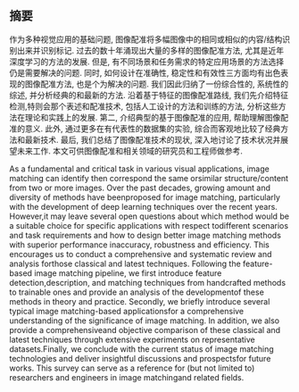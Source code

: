## 摘要
作为多种视觉应用的基础问题, 图像配准将多幅图像中的相同或相似的内容/结构识别出来并识别标记. 过去的数十年涌现出大量的多样的图像配准方法, 尤其是近年深度学习的方法的发展. 但是, 有不同场景和任务需求的特定应用场景的方法选择仍是需要解决的问题. 同时, 如何设计在准确性, 稳定性和有效性三方面均有出色表现的图像配准方法, 也是个为解决的问题. 我们因此归纳了一份综合性的, 系统性的综述, 并分析经典的和最新的方法. 沿着基于特征的图像配准路线, 我们先介绍特征检测,特则会那个表述和配准技术, 包括人工设计的方法和训练的方法, 分析这些方法在理论和实践上的发展. 第二, 介绍典型的基于图像配准的应用, 帮助理解图像配准的意义. 此外, 通过更多在有代表性的数据集的实验, 综合而客观地比较了经典方法和最新技术. 最后, 我们总结了图像配准技术的现状, 深入地讨论了技术状况并展望未来工作. 本文可供图像配准和相关领域的研究员和工程师做参考.

As a fundamental and critical task in various visual applications, image matching can identify then correspond the same orsimilar structure/content from two or more images. Over the past decades, growing amount and diversity of methods have beenproposed for image matching, particularly with the development of deep learning techniques over the recent years. However,it may leave several open questions about which method would be a suitable choice for specific applications with respect todifferent scenarios and task requirements and how to design better image matching methods with superior performance inaccuracy, robustness and efficiency. This encourages us to conduct a comprehensive and systematic review and analysis forthose classical and latest techniques. Following the feature-based image matching pipeline, we first introduce feature detection,description, and matching techniques from handcrafted methods to trainable ones and provide an analysis of the developmentof these methods in theory and practice. Secondly, we briefly introduce several typical image matching-based applicationsfor a comprehensive understanding of the significance of image matching. In addition, we also provide a comprehensiveand objective comparison of these classical and latest techniques through extensive experiments on representative datasets.Finally, we conclude with the current status of image matching technologies and deliver insightful discussions and prospectsfor future works. This survey can serve as a reference for (but not limited to) researchers and engineers in image matchingand related fields.
